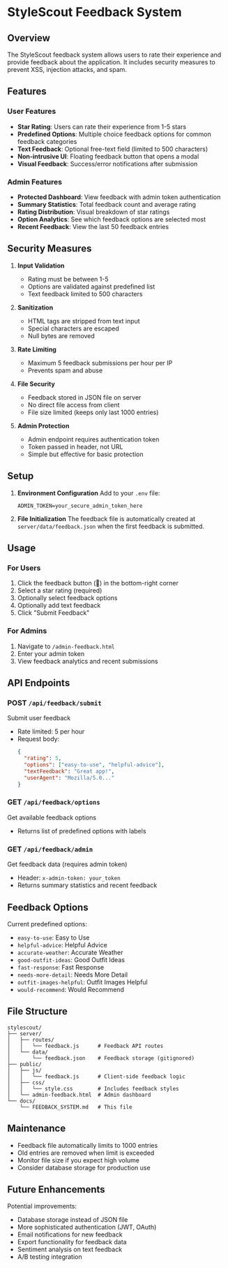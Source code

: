 # StyleScout Feedback System

## Overview

The StyleScout feedback system allows users to rate their experience and provide feedback about the application. It includes security measures to prevent XSS, injection attacks, and spam.

## Features

### User Features
- **Star Rating**: Users can rate their experience from 1-5 stars
- **Predefined Options**: Multiple choice feedback options for common feedback categories
- **Text Feedback**: Optional free-text field (limited to 500 characters)
- **Non-intrusive UI**: Floating feedback button that opens a modal
- **Visual Feedback**: Success/error notifications after submission

### Admin Features
- **Protected Dashboard**: View feedback with admin token authentication
- **Summary Statistics**: Total feedback count and average rating
- **Rating Distribution**: Visual breakdown of star ratings
- **Option Analytics**: See which feedback options are selected most
- **Recent Feedback**: View the last 50 feedback entries

## Security Measures

1. **Input Validation**
   - Rating must be between 1-5
   - Options are validated against predefined list
   - Text feedback limited to 500 characters

2. **Sanitization**
   - HTML tags are stripped from text input
   - Special characters are escaped
   - Null bytes are removed

3. **Rate Limiting**
   - Maximum 5 feedback submissions per hour per IP
   - Prevents spam and abuse

4. **File Security**
   - Feedback stored in JSON file on server
   - No direct file access from client
   - File size limited (keeps only last 1000 entries)

5. **Admin Protection**
   - Admin endpoint requires authentication token
   - Token passed in header, not URL
   - Simple but effective for basic protection

## Setup

1. **Environment Configuration**
   Add to your `.env` file:
   ```
   ADMIN_TOKEN=your_secure_admin_token_here
   ```

2. **File Initialization**
   The feedback file is automatically created at `server/data/feedback.json` when the first feedback is submitted.

## Usage

### For Users
1. Click the feedback button (💬) in the bottom-right corner
2. Select a star rating (required)
3. Optionally select feedback options
4. Optionally add text feedback
5. Click "Submit Feedback"

### For Admins
1. Navigate to `/admin-feedback.html`
2. Enter your admin token
3. View feedback analytics and recent submissions

## API Endpoints

### POST `/api/feedback/submit`
Submit user feedback
- Rate limited: 5 per hour
- Request body:
  ```json
  {
    "rating": 5,
    "options": ["easy-to-use", "helpful-advice"],
    "textFeedback": "Great app!",
    "userAgent": "Mozilla/5.0..."
  }
  ```

### GET `/api/feedback/options`
Get available feedback options
- Returns list of predefined options with labels

### GET `/api/feedback/admin`
Get feedback data (requires admin token)
- Header: `x-admin-token: your_token`
- Returns summary statistics and recent feedback

## Feedback Options

Current predefined options:
- `easy-to-use`: Easy to Use
- `helpful-advice`: Helpful Advice
- `accurate-weather`: Accurate Weather
- `good-outfit-ideas`: Good Outfit Ideas
- `fast-response`: Fast Response
- `needs-more-detail`: Needs More Detail
- `outfit-images-helpful`: Outfit Images Helpful
- `would-recommend`: Would Recommend

## File Structure

```
stylescout/
├── server/
│   ├── routes/
│   │   └── feedback.js      # Feedback API routes
│   └── data/
│       └── feedback.json    # Feedback storage (gitignored)
├── public/
│   ├── js/
│   │   └── feedback.js      # Client-side feedback logic
│   ├── css/
│   │   └── style.css        # Includes feedback styles
│   └── admin-feedback.html  # Admin dashboard
└── docs/
    └── FEEDBACK_SYSTEM.md   # This file
```

## Maintenance

- Feedback file automatically limits to 1000 entries
- Old entries are removed when limit is exceeded
- Monitor file size if you expect high volume
- Consider database storage for production use

## Future Enhancements

Potential improvements:
- Database storage instead of JSON file
- More sophisticated authentication (JWT, OAuth)
- Email notifications for new feedback
- Export functionality for feedback data
- Sentiment analysis on text feedback
- A/B testing integration